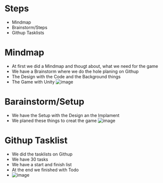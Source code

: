 # Steps 
- Mindmap
- Brainstorm/Steps
- Githup Tasklists

# Mindmap
- At first we did a Mindmap and thougt about, what we need for the game
- We have a Brainstorm where we do the hole planing on Githup
- The Design with the Code and the Background things
- The Game with Unity
![image](https://github.com/user-attachments/assets/0f0d9357-2419-463c-adc4-fe0edc27686e)

# Barainstorm/Setup
- We have the Setup with the Design an the Implament
- We planed these things to creat the game
  ![image](https://github.com/user-attachments/assets/089c8c99-b6fd-4c87-88d8-516f8438d750)

# Githup Tasklist
- We did the tasklists on Githup
- We have 30 tasks
- We have a start and finish list
- At the end we finished with Todo
- ![image](https://github.com/user-attachments/assets/265930ed-4116-475f-b83e-e2923f3dbc19)
